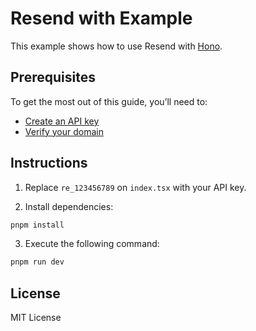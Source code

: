 # Resend with Example

This example shows how to use Resend with [Hono](https://hono.dev/).

## Prerequisites

To get the most out of this guide, you’ll need to:

- [Create an API key](https://resend.com/api-keys)
- [Verify your domain](https://resend.com/domains)

## Instructions

1. Replace `re_123456789` on `index.tsx` with your API key.

2. Install dependencies:

```sh
pnpm install
```

3. Execute the following command:

```sh
pnpm run dev
```

## License

MIT License
